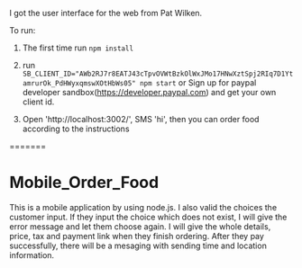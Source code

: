 
I got the user interface for the web from Pat Wilken.

To run:

1. The first time run `npm install`
2. run `SB_CLIENT_ID="AWb2RJ7r8EATJ43cTpvOVWtBzkOlWxJMo17HNwXztSpj2RIq7D1YtamrurOk_PdHWyxqmswXOtHbWs05" npm start`
   or Sign up for paypal developer sandbox(https://developer.paypal.com) and get your own client id.

3. Open 'http://localhost:3002/', SMS 'hi', then you can order food according to the instructions


=======
# Mobile_Order_Food
This is a mobile application by using node.js.
I also valid the choices the customer input. If they input the choice which does not exist, I will give the error message and let them choose again.
I will give the whole details, price, tax and payment link when they finish ordering.
After they pay successfully, there will be a mesaging with sending time and location information.

